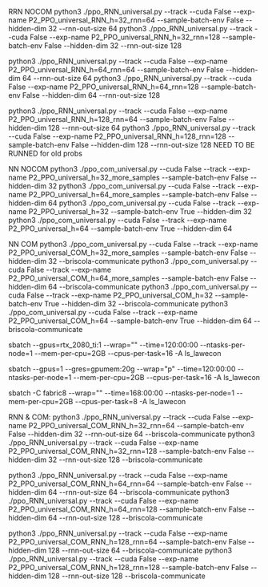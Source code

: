 RRN NOCOM
python3 ./ppo_RNN_universal.py --track --cuda False --exp-name P2_PPO_universal_RNN_h=32_rnn=64 --sample-batch-env False --hidden-dim 32 --rnn-out-size 64
python3 ./ppo_RNN_universal.py --track --cuda False --exp-name P2_PPO_universal_RNN_h=32_rnn=128 --sample-batch-env False --hidden-dim 32 --rnn-out-size 128

python3 ./ppo_RNN_universal.py --track --cuda False --exp-name P2_PPO_universal_RNN_h=64_rnn=64 --sample-batch-env False --hidden-dim 64 --rnn-out-size 64
python3 ./ppo_RNN_universal.py --track --cuda False --exp-name P2_PPO_universal_RNN_h=64_rnn=128 --sample-batch-env False --hidden-dim 64 --rnn-out-size 128

python3 ./ppo_RNN_universal.py --track --cuda False --exp-name P2_PPO_universal_RNN_h=128_rnn=64 --sample-batch-env False --hidden-dim 128 --rnn-out-size 64
python3 ./ppo_RNN_universal.py --track --cuda False  --exp-name P2_PPO_universal_RNN_h=128_rnn=128 --sample-batch-env False --hidden-dim 128 --rnn-out-size 128 
NEED TO BE RUNNED for old probs


NN NOCOM
python3 ./ppo_com_universal.py --cuda False --track --exp-name P2_PPO_universal_h=32_more_samples --sample-batch-env False --hidden-dim 32
python3 ./ppo_com_universal.py --cuda False --track --exp-name P2_PPO_universal_h=64_more_samples --sample-batch-env False --hidden-dim 64
python3 ./ppo_com_universal.py --cuda False --track --exp-name P2_PPO_universal_h=32 --sample-batch-env True --hidden-dim 32
python3 ./ppo_com_universal.py --cuda False --track --exp-name P2_PPO_universal_h=64 --sample-batch-env True --hidden-dim 64


NN COM
python3 ./ppo_com_universal.py --cuda False --track --exp-name P2_PPO_universal_COM_h=32_more_samples --sample-batch-env False --hidden-dim 32 --briscola-communicate
python3 ./ppo_com_universal.py --cuda False --track --exp-name P2_PPO_universal_COM_h=64_more_samples --sample-batch-env False --hidden-dim 64 --briscola-communicate
python3 ./ppo_com_universal.py --cuda False --track --exp-name P2_PPO_universal_COM_h=32 --sample-batch-env True --hidden-dim 32 --briscola-communicate
python3 ./ppo_com_universal.py --cuda False --track --exp-name P2_PPO_universal_COM_h=64 --sample-batch-env True --hidden-dim 64 --briscola-communicate



sbatch --gpus=rtx_2080_ti:1 --wrap="" --time=120:00:00 --ntasks-per-node=1 --mem-per-cpu=2GB --cpus-per-task=16 -A ls_lawecon

sbatch --gpus=1 --gres=gpumem:20g --wrap="p" --time=120:00:00 --ntasks-per-node=1 --mem-per-cpu=2GB --cpus-per-task=16 -A ls_lawecon


sbatch -C fabric8 --wrap="" --time=168:00:00 --ntasks-per-node=1 --mem-per-cpu=2GB --cpus-per-task=8 -A ls_lawecon


RNN & COM:
python3 ./ppo_RNN_universal.py --track  --cuda False --exp-name P2_PPO_universal_COM_RNN_h=32_rnn=64 --sample-batch-env False --hidden-dim 32 --rnn-out-size 64 --briscola-communicate
python3 ./ppo_RNN_universal.py --track  --cuda False --exp-name P2_PPO_universal_COM_RNN_h=32_rnn=128 --sample-batch-env False --hidden-dim 32 --rnn-out-size 128 --briscola-communicate

python3 ./ppo_RNN_universal.py --track  --cuda False --exp-name P2_PPO_universal_COM_RNN_h=64_rnn=64 --sample-batch-env False --hidden-dim 64 --rnn-out-size 64 --briscola-communicate
python3 ./ppo_RNN_universal.py --track  --cuda False --exp-name P2_PPO_universal_COM_RNN_h=64_rnn=128 --sample-batch-env False --hidden-dim 64 --rnn-out-size 128 --briscola-communicate

python3 ./ppo_RNN_universal.py --track --cuda False --exp-name P2_PPO_universal_COM_RNN_h=128_rnn=64 --sample-batch-env False --hidden-dim 128 --rnn-out-size 64 --briscola-communicate
python3 ./ppo_RNN_universal.py --track --cuda False --exp-name P2_PPO_universal_COM_RNN_h=128_rnn=128 --sample-batch-env False --hidden-dim 128 --rnn-out-size 128 --briscola-communicate